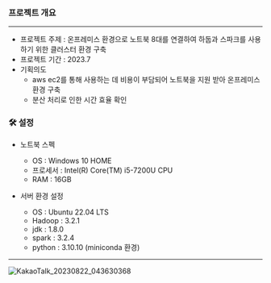 ### 프로젝트 개요
- - - 
- 프로젝트 주제 : 온프레미스 환경으로 노트북 8대를 연결하여 하둡과 스파크를 사용하기 위한 클러스터 환경 구축
- 프로젝트 기간 : 2023.7
- 기획의도
  - aws ec2를 통해 사용하는 데 비용이 부담되어 노트북을 지원 받아 온프레미스 환경 구축
  - 분산 처리로 인한 시간 효율 확인


### 🛠️ 설정
- 노트북 스펙
  - OS : Windows 10 HOME
  - 프로세서 : Intel(R) Core(TM) i5-7200U CPU
  - RAM : 16GB
 
- 서버 환경 설정
  - OS : Ubuntu 22.04 LTS
  - Hadoop : 3.2.1
  - jdk : 1.8.0
  - spark : 3.2.4
  - python : 3.10.10 (miniconda 환경)
- - -
![KakaoTalk_20230822_043630368](https://github.com/jk-Lim/hadoop-cluster/assets/126854782/d3e71480-ea52-4c44-b1f7-7ecb267dc445)
